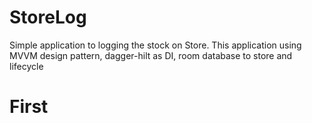 # StoreLog
Simple application to logging the stock on Store. This application using MVVM design pattern, dagger-hilt as DI, room database to store and lifecycle

# First
